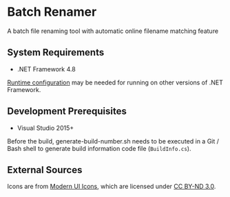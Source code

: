 # Batch Renamer
A batch file renaming tool with automatic online filename matching feature

## System Requirements
* .NET Framework 4.8

[Runtime configuration](https://docs.microsoft.com/en-us/dotnet/framework/migration-guide/how-to-configure-an-app-to-support-net-framework-4-or-4-5) may be needed for running on other versions of .NET Framework.

## Development Prerequisites
* Visual Studio 2015+

Before the build, generate-build-number.sh needs to be executed in a Git / Bash shell to generate build information code file (`BuildInfo.cs`).

## External Sources
Icons are from [Modern UI Icons](http://modernuiicons.com/), which are licensed under [CC BY-ND 3.0](https://github.com/Templarian/WindowsIcons/blob/master/WindowsPhone/license.txt).

